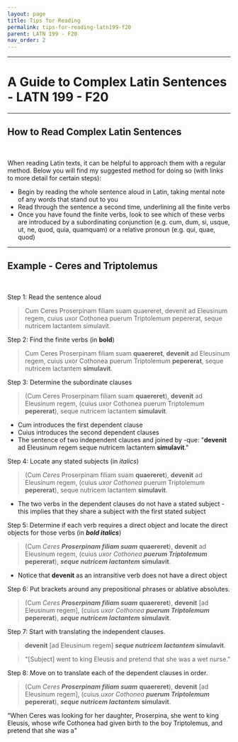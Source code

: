 ```yaml
---
layout: page
title: Tips for Reading
permalink: tips-for-reading-latn199-f20
parent: LATN 199 - F20
nav_order: 2
---
```

***

# A Guide to Complex Latin Sentences - LATN 199 - F20

***
## How to Read Complex Latin Sentences
&nbsp;

When reading Latin texts, it can be helpful to approach them with a regular method. Below you will find my suggested method for doing so (with links to more detail for certain steps):

- Begin by reading the whole sentence aloud in Latin, taking mental note of any words that stand out to you
- Read through the sentence a second time, underlining all the finite verbs
- Once you have found the finite verbs, look to see which of these verbs are introduced by a subordinating conjunction (e.g. cum, dum, si, usque, ut, ne, quod, quia, quamquam) or a relative pronoun (e.g. qui, quae, quod)

***
## Example - Ceres and Triptolemus
&nbsp;

Step 1: Read the sentence aloud

> Cum Ceres Proserpinam filiam suam quaereret, devenit ad Eleusinum regem, cuius uxor Cothonea puerum Triptolemum pepererat, seque nutricem lactantem simulavit.

Step 2: Find the finite verbs (in **bold**)

> Cum Ceres Proserpinam filiam suam **quaereret**, **devenit** ad Eleusinum regem, cuius uxor Cothonea puerum Triptolemum **pepererat**, seque nutricem lactantem **simulavit**.

Step 3: Determine the subordinate clauses

> (Cum Ceres Proserpinam filiam suam **quaereret**), **devenit** ad Eleusinum regem, (cuius uxor Cothonea puerum Triptolemum **pepererat**), seque nutricem lactantem **simulavit**.

- Cum introduces the first dependent clause
- Cuius introduces the second dependent clauses
- The sentence of two independent clauses and joined by -que: "**devenit** ad Eleusinum regem seque nutricem lactantem **simulavit**."

Step 4: Locate any stated subjects (in *italics*)

> (Cum *Ceres* Proserpinam filiam suam **quaereret**), **devenit** ad Eleusinum regem, (cuius *uxor Cothonea* puerum Triptolemum **pepererat**), seque nutricem lactantem **simulavit**.

- The two verbs in the dependent clauses do not have a stated subject - this implies that they share a subject with the first stated subject

Step 5: Determine if each verb requires a direct object and locate the direct objects for those verbs (in ***bold italics***)

> (Cum *Ceres* ***Proserpinam filiam suam*** **quaereret**), **devenit** ad Eleusinum regem, (cuius *uxor Cothonea* ***puerum Triptolemum*** **pepererat**), ***seque nutricem lactantem*** **simulavit**.

- Notice that **devenit** as an intransitive verb does not have a direct object

Step 6: Put brackets around any prepositional phrases or ablative absolutes.

> (Cum *Ceres* ***Proserpinam filiam suam*** **quaereret**), **devenit** [ad Eleusinum regem], (cuius *uxor Cothonea* ***puerum Triptolemum*** **pepererat**), ***seque nutricem lactantem*** **simulavit**.

Step 7: Start with translating the independent clauses.

> **devenit** [ad Eleusinum regem] ***seque nutricem lactantem*** **simulavit**.

> "[Subject] went to king Eleusis and pretend that she was a wet nurse."

Step 8: Move on to translate each of the dependent clauses in order.

> (Cum *Ceres* ***Proserpinam filiam suam*** **quaereret**), **devenit** [ad Eleusinum regem], (cuius *uxor Cothonea* ***puerum Triptolemum*** **pepererat**), ***seque nutricem lactantem*** **simulavit**.

"When Ceres was looking for her daughter, Proserpina, she went to king Eleusis, whose wife Cothonea had given birth to the boy Triptolemus, and pretend that she was a"

